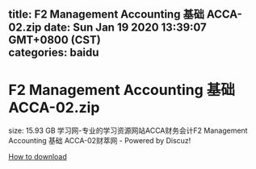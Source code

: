 
title: F2 Management Accounting 基础 ACCA-02.zip
date: Sun Jan 19 2020 13:39:07 GMT+0800 (CST)    
categories: baidu
---

# F2 Management Accounting 基础 ACCA-02.zip
size: 15.93 GB
 学习网-专业的学习资源网站ACCA财务会计F2 Management Accounting 基础 ACCA-02财萃网 - Powered by Discuz!
 

[How to download](https://bpcam.bemobtrk.com/go/2ceec3aa-1ca2-46d6-b9ff-aaa5c184517c?jno=2882)